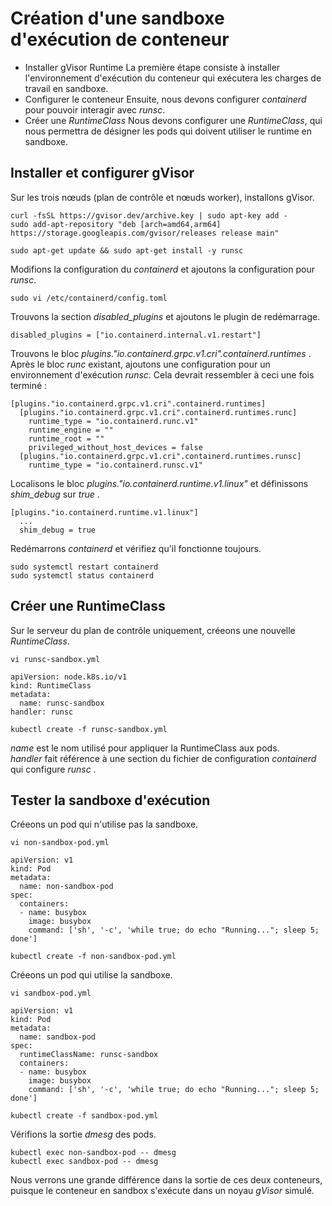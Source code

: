 # Création d'une sandboxe d'exécution de conteneur
- Installer gVisor Runtime
La première étape consiste à installer l'environnement d'exécution du conteneur qui exécutera les charges de travail en sandboxe.
- Configurer le conteneur
Ensuite, nous devons configurer *containerd* pour pouvoir interagir avec *runsc*.
- Créer une *RuntimeClass*
Nous devons configurer une *RuntimeClass*, qui nous permettra de désigner les pods qui doivent utiliser le runtime en sandboxe.

## Installer et configurer gVisor
Sur les trois nœuds (plan de contrôle et nœuds worker), installons gVisor.
```
curl -fsSL https://gvisor.dev/archive.key | sudo apt-key add -
sudo add-apt-repository "deb [arch=amd64,arm64] https://storage.googleapis.com/gvisor/releases release main"
```

```
sudo apt-get update && sudo apt-get install -y runsc
```

Modifions la configuration du *containerd* et ajoutons la configuration pour *runsc*.
```
sudo vi /etc/containerd/config.toml
```

Trouvons la section *disabled_plugins* et ajoutons le plugin de redémarrage.
```
disabled_plugins = ["io.containerd.internal.v1.restart"]
```

Trouvons le bloc *plugins."io.containerd.grpc.v1.cri".containerd.runtimes* . Après le bloc *runc* existant, ajoutons une configuration pour un environnement d'exécution *runsc*. Cela devrait ressembler à ceci une fois terminé :
```
[plugins."io.containerd.grpc.v1.cri".containerd.runtimes]
  [plugins."io.containerd.grpc.v1.cri".containerd.runtimes.runc]
    runtime_type = "io.containerd.runc.v1"
    runtime_engine = ""
    runtime_root = ""
    privileged_without_host_devices = false
  [plugins."io.containerd.grpc.v1.cri".containerd.runtimes.runsc]
    runtime_type = "io.containerd.runsc.v1"
```

Localisons le bloc *plugins."io.containerd.runtime.v1.linux"* et définissons *shim_debug* sur *true* .
```
[plugins."io.containerd.runtime.v1.linux"]
  ...
  shim_debug = true
```

Redémarrons *containerd* et vérifiez qu'il fonctionne toujours.
```
sudo systemctl restart containerd
sudo systemctl status containerd
```

## Créer une RuntimeClass
Sur le serveur du plan de contrôle uniquement, créeons une nouvelle *RuntimeClass*.
```
vi runsc-sandbox.yml
```

```
apiVersion: node.k8s.io/v1
kind: RuntimeClass
metadata:
  name: runsc-sandbox
handler: runsc
```

```
kubectl create -f runsc-sandbox.yml
```

*name* est le nom utilisé pour appliquer la RuntimeClass aux pods.<br>
*handler* fait référence à une section du fichier de configuration *containerd* qui configure *runsc* .

## Tester la sandboxe d'exécution
Créeons un pod qui n'utilise pas la sandboxe.
```
vi non-sandbox-pod.yml
```

```
apiVersion: v1
kind: Pod
metadata:
  name: non-sandbox-pod
spec:
  containers:
  - name: busybox
    image: busybox
    command: ['sh', '-c', 'while true; do echo "Running..."; sleep 5; done']
```

```
kubectl create -f non-sandbox-pod.yml
```

Créeons un pod qui utilise la sandboxe.
```
vi sandbox-pod.yml
```

```
apiVersion: v1
kind: Pod
metadata:
  name: sandbox-pod
spec:
  runtimeClassName: runsc-sandbox
  containers:
  - name: busybox
    image: busybox
    command: ['sh', '-c', 'while true; do echo "Running..."; sleep 5; done']
```

```
kubectl create -f sandbox-pod.yml
```

Vérifions la sortie *dmesg* des pods.
```
kubectl exec non-sandbox-pod -- dmesg
kubectl exec sandbox-pod -- dmesg
```

Nous verrons une grande différence dans la sortie de ces deux conteneurs, puisque le conteneur en sandbox s'exécute dans un noyau *gVisor* simulé.